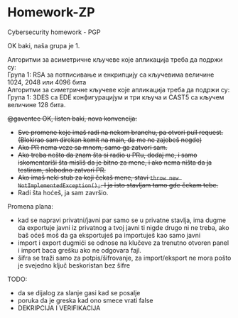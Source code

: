 # Homework-ZP
Cybersecurity homework - PGP

OK baki, naša grupa je 1. 
  
Алгоритми за асиметричне кључеве које апликација треба да подржи су:  
Група 1: RSA за потписивање и енкрипцију са кључевима величине 1024, 2048 или 4096 бита  
Алгоритми за симетричне кључеве које апликација треба да подржи су:  
Група 1: 3DES са EDE конфигурацијум и три кључа и CAST5 са кључем величине 128 бита.    
  
   
~~@gaventee OK, listen baki, nova konvencija:~~
* ~~Sve promene koje imaš radi na nekom branchu, pa otvori pull request. (Blokirao sam direkan komit na main, da me ne zajebeš negde)~~
* ~~Ako PR nema veze sa mnom, samo ga zatvori sam.~~
* ~~Ako treba nešto da znam šta si radio u PRu, dodaj me, i samo iskomentariši šta misliš da je bitno za mene, i ako nema ništa da ja testiram, slobodno zatvori PR.~~
* ~~Ako imaš neki stub za koji čekaš mene, stavi `throw new NotImplementedException();`. I ja isto stavljam tamo gde čekam tebe.~~
* Radi šta hoćeš, ja sam završio.

Promena plana:
* kad se napravi privatni/javni par samo se u privatne stavlja, ima dugme da exportuje javni iz privatnog a tvoj javni ti nigde drugo ni ne treba, ako baš oćeš moš da ga eksportuješ pa importuješ kao samo javni
* import i export dugmići se odnose na klučeve za trenutno otvoren panel i import baca grešku ako ne odgovara fajl.
* šifra se traži samo za potpis/šifrovanje, za import/eksport ne mora pošto je svejedno ključ beskoristan bez šifre

TODO:
* da se dijalog za slanje gasi kad se posalje
* poruka da je greska kad ono smece vrati false
* DEKRIPCIJA I VERIFIKACIJA
